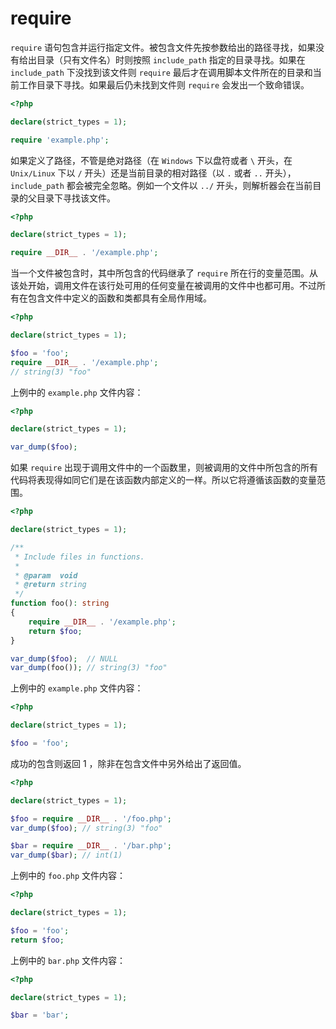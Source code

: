 # require

`require` 语句包含并运行指定文件。被包含文件先按参数给出的路径寻找，如果没有给出目录（只有文件名）时则按照 `include_path` 指定的目录寻找。如果在 `include_path` 下没找到该文件则 `require` 最后才在调用脚本文件所在的目录和当前工作目录下寻找。如果最后仍未找到文件则 `require` 会发出一个致命错误。

```php
<?php

declare(strict_types = 1);

require 'example.php';

```

如果定义了路径，不管是绝对路径（在 `Windows` 下以盘符或者 `\` 开头，在 `Unix/Linux` 下以 `/` 开头）还是当前目录的相对路径（以 `.` 或者 `..` 开头）， `include_path` 都会被完全忽略。例如一个文件以 `../` 开头，则解析器会在当前目录的父目录下寻找该文件。

```php
<?php

declare(strict_types = 1);

require __DIR__ . '/example.php';

```

当一个文件被包含时，其中所包含的代码继承了 `require` 所在行的变量范围。从该处开始，调用文件在该行处可用的任何变量在被调用的文件中也都可用。不过所有在包含文件中定义的函数和类都具有全局作用域。

```php
<?php

declare(strict_types = 1);

$foo = 'foo';
require __DIR__ . '/example.php';
// string(3) "foo"

```

上例中的 `example.php` 文件内容：

```php
<?php

declare(strict_types = 1);

var_dump($foo);

```

如果 `require` 出现于调用文件中的一个函数里，则被调用的文件中所包含的所有代码将表现得如同它们是在该函数内部定义的一样。所以它将遵循该函数的变量范围。

```php
<?php

declare(strict_types = 1);

/**
 * Include files in functions.
 *
 * @param  void
 * @return string
 */
function foo(): string
{
    require __DIR__ . '/example.php';
    return $foo;
}

var_dump($foo);  // NULL
var_dump(foo()); // string(3) "foo"

```

上例中的 `example.php` 文件内容：

```php
<?php

declare(strict_types = 1);

$foo = 'foo';

```

成功的包含则返回 1 ，除非在包含文件中另外给出了返回值。

```php
<?php

declare(strict_types = 1);

$foo = require __DIR__ . '/foo.php';
var_dump($foo); // string(3) "foo"

$bar = require __DIR__ . '/bar.php';
var_dump($bar); // int(1)

```

上例中的 `foo.php` 文件内容：

```php
<?php

declare(strict_types = 1);

$foo = 'foo';
return $foo;

```

上例中的 `bar.php` 文件内容：

```php
<?php

declare(strict_types = 1);

$bar = 'bar';

```
